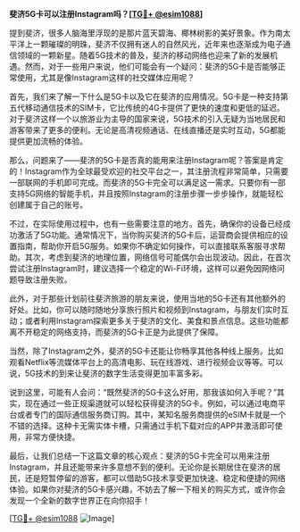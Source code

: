 **斐济5G卡可以注册Instagram吗？[[TG💪+ @esim1088](https://t.me/s/esim1088)]**

提到斐济，很多人脑海里浮现的是那片蓝天碧海、椰林树影的美好景象。作为南太平洋上一颗璀璨的明珠，斐济不仅拥有迷人的自然风光，近年来也逐渐成为电子通信领域的一颗新星。随着5G技术的普及，斐济的移动网络也迎来了新的发展机遇。然而，对于一些用户来说，他们可能会有一个疑问：斐济的5G卡是否能够正常使用，尤其是像Instagram这样的社交媒体应用呢？

首先，我们来了解一下什么是5G卡以及它在斐济的应用情况。5G卡是一种支持第五代移动通信技术的SIM卡，它比传统的4G卡提供了更快的速度和更低的延迟。对于斐济这样一个以旅游业为主导的国家来说，5G技术的引入无疑为当地居民和游客带来了更多的便利。无论是高清视频通话、在线直播还是实时互动，5G都能提供更加流畅的体验。

那么，问题来了——斐济的5G卡是否真的能用来注册Instagram呢？答案是肯定的！Instagram作为全球最受欢迎的社交平台之一，其注册流程非常简单，只需要一部联网的手机即可完成。而斐济的5G卡完全可以满足这一需求。只要你有一部支持5G网络的智能手机，并且按照Instagram的注册步骤一步步操作，就能轻松创建属于自己的账号。

不过，在实际使用过程中，也有一些需要注意的地方。首先，确保你的设备已经成功激活了5G功能。通常情况下，当你购买斐济的5G卡后，运营商会提供相应的设置指南，帮助你开启5G服务。如果你不确定如何操作，可以直接联系客服寻求帮助。其次，考虑到斐济的地理位置，网络信号可能偶尔会出现波动。因此，在首次尝试注册Instagram时，建议选择一个稳定的Wi-Fi环境，这样可以避免因网络问题导致注册失败。

此外，对于那些计划前往斐济旅游的朋友来说，使用当地的5G卡还有其他额外的好处。比如，你可以随时随地分享旅行照片和视频到Instagram，与朋友们实时互动；或者利用Instagram探索更多关于斐济的文化、美食和景点信息。这些功能都离不开稳定的网络支持，而斐济的5G卡正是为此提供了保障。

当然，除了Instagram之外，斐济的5G卡还能让你畅享其他各种线上服务。比如观看Netflix等流媒体平台上的高清电影、玩在线游戏、进行视频会议等等。可以说，5G技术的到来让斐济的数字生活变得更加丰富多彩。

说到这里，可能有人会问：“既然斐济的5G卡这么好用，那我该如何入手呢？”其实，现在通过一些正规渠道就可以轻松获得斐济的5G卡。例如，可以通过电商平台或者专门的国际通信服务商订购。其中，某知名服务商提供的eSIM卡就是一个不错的选择。这种卡无需实体卡槽，只需通过手机下载对应的APP并激活即可使用，非常方便快捷。

最后，让我们总结一下这篇文章的核心观点：斐济的5G卡完全可以用来注册Instagram，并且还能带来许多意想不到的便利。无论你是长期居住在斐济的居民，还是短暂停留的游客，都可以借助5G技术享受更加快速、稳定和便捷的网络体验。如果你对斐济的5G卡感兴趣，不妨去了解一下相关的购买方式，或许你会发现一个全新的数字世界正在向你招手！

[[TG💪+ @esim1088](https://t.me/s/esim1088) ![Image](https://i.postimg.cc/4NQfJmqS/Snipaste-2025-05-13-00-14-12.png)]